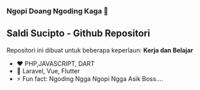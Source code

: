 ### Ngopi Doang Ngoding Kaga 👋
## Saldi Sucipto - Github Repositori

Repositori ini dibuat untuk beberapa keperlaun: 
**Kerja dan Belajar**

- ❤  PHP,JAVASCRIPT, DART
- 🌱 Laravel, Vue, Flutter
- ⚡ Fun fact: Ngoding Ngga Ngopi Ngga Asik Boss....
